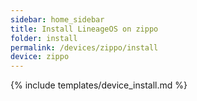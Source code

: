 ```yaml
---
sidebar: home_sidebar
title: Install LineageOS on zippo
folder: install
permalink: /devices/zippo/install
device: zippo
---
```

{% include templates/device_install.md %}
